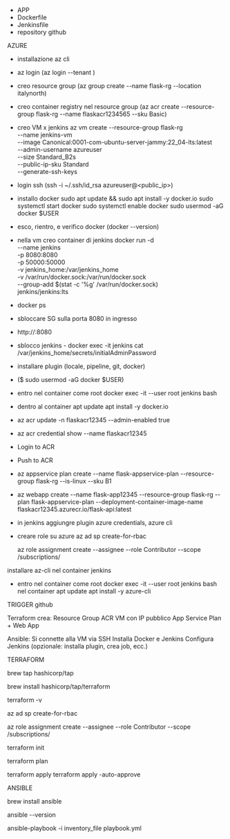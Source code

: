 - APP
- Dockerfile
- Jenkinsfile
- repository github

AZURE

- installazione az cli
- az login (az login --tenant <tenant-id>)
- creo resource group (az group create --name flask-rg --location italynorth)
- creo container registry nel resource group (az acr create --resource-group flask-rg --name flaskacr1234565 --sku Basic)
- creo VM x jenkins
    az vm create --resource-group flask-rg \
    --name jenkins-vm \
    --image Canonical:0001-com-ubuntu-server-jammy:22_04-lts:latest \
    --admin-username azureuser \
    --size Standard_B2s \
    --public-ip-sku Standard \
    --generate-ssh-keys

- login ssh (ssh -i ~/.ssh/id_rsa azureuser@<public_ip>)
- installo docker 
sudo apt update && sudo apt install -y docker.io
sudo systemctl start docker
sudo systemctl enable docker
sudo usermod -aG docker $USER

- esco, rientro, e verifico docker (docker --version)
- nella vm creo container di jenkins
docker run -d \
--name jenkins \
-p 8080:8080 \
-p 50000:50000 \
-v jenkins_home:/var/jenkins_home \
-v /var/run/docker.sock:/var/run/docker.sock \
--group-add $(stat -c '%g' /var/run/docker.sock) \
jenkins/jenkins:lts

- docker ps
- sbloccare SG sulla porta 8080 in ingresso
- http://<IP-VM>:8080
- sblocco jenkins - docker exec -it jenkins cat /var/jenkins_home/secrets/initialAdminPassword 
- installare plugin (locale, pipeline, git, docker)
- ($ sudo usermod -aG docker $USER)

- entro nel container come root 
    docker exec -it --user root jenkins bash
- dentro al container 
    apt update
    apt install -y docker.io



- az acr update -n flaskacr12345 --admin-enabled true
- az acr credential show --name flaskacr12345 
- Login to ACR
- Push to ACR


- az appservice plan create --name flask-appservice-plan --resource-group flask-rg --is-linux --sku B1

- az webapp create --name flask-app12345 --resource-group flask-rg --plan flask-appservice-plan --deployment-container-image-name flaskacr12345.azurecr.io/flask-api:latest


- in jenkins aggiungre plugin azure credentials, azure cli
- creare role su azure
    az ad sp create-for-rbac

    az role assignment create --assignee <appId> --role Contributor --scope /subscriptions/<subscriptionid>

installare az-cli nel container jenkins

- entro nel container come root 
    docker exec -it --user root jenkins bash
nel container
    apt update
    apt install -y azure-cli


TRIGGER github








Terraform crea:
    Resource Group
    ACR
    VM con IP pubblico
    App Service Plan + Web App

Ansible:
    Si connette alla VM via SSH
    Installa Docker e Jenkins
    Configura Jenkins (opzionale: installa plugin, crea job, ecc.)


TERRAFORM

brew tap hashicorp/tap

brew install hashicorp/tap/terraform

terraform -v


az ad sp create-for-rbac

az role assignment create --assignee <appId> --role Contributor --scope /subscriptions/<subscriptionid>

terraform init

terraform plan

terraform apply
terraform apply -auto-approve




ANSIBLE

brew install ansible

ansible --version

ansible-playbook -i inventory_file playbook.yml